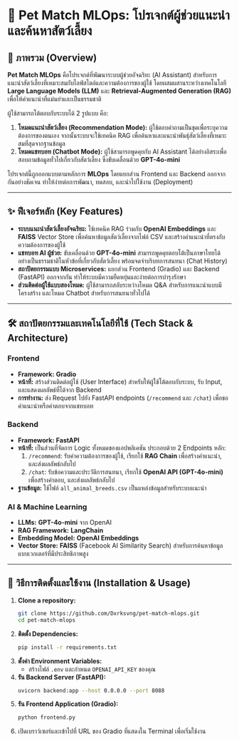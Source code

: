 # 🤖 Pet Match MLOps: โปรเจกต์ผู้ช่วยแนะนำและค้นหาสัตว์เลี้ยง

## 📝 ภาพรวม (Overview)

**Pet Match MLOps** คือโปรเจกต์ที่พัฒนาระบบผู้ช่วยอัจฉริยะ (AI Assistant) สำหรับการแนะนำสัตว์เลี้ยงที่เหมาะสมกับไลฟ์สไตล์และความต้องการของผู้ใช้ โดยผสมผสานระหว่างเทคโนโลยี **Large Language Models (LLM)** และ **Retrieval-Augmented Generation (RAG)** เพื่อให้คำแนะนำที่แม่นยำและเป็นธรรมชาติ

ผู้ใช้สามารถโต้ตอบกับระบบได้ 2 รูปแบบ คือ:

1.  **โหมดแนะนำสัตว์เลี้ยง (Recommendation Mode):** ผู้ใช้ตอบคำถามเป็นชุดเพื่อระบุความต้องการของตนเอง จากนั้นระบบจะใช้เทคนิค RAG เพื่อค้นหาและแนะนำพันธุ์สัตว์เลี้ยงที่เหมาะสมที่สุดจากฐานข้อมูล
2.  **โหมดแชทบอท (Chatbot Mode):** ผู้ใช้สามารถพูดคุยกับ AI Assistant ได้อย่างอิสระเพื่อสอบถามข้อมูลทั่วไปเกี่ยวกับสัตว์เลี้ยง ซึ่งขับเคลื่อนด้วย **GPT-4o-mini**

โปรเจกต์นี้ถูกออกแบบตามหลักการ **MLOps** โดยแยกส่วน Frontend และ Backend ออกจากกันอย่างชัดเจน ทำให้ง่ายต่อการพัฒนา, ทดสอบ, และนำไปใช้งาน (Deployment)

-----

## ✨ ฟีเจอร์หลัก (Key Features)

  * **ระบบแนะนำสัตว์เลี้ยงอัจฉริยะ:** ใช้เทคนิค RAG ร่วมกับ **OpenAI Embeddings** และ **FAISS** Vector Store เพื่อค้นหาข้อมูลสัตว์เลี้ยงจากไฟล์ CSV และสร้างคำแนะนำที่ตรงกับความต้องการของผู้ใช้
  * **แชทบอท AI ผู้ช่วย:** ขับเคลื่อนด้วย **GPT-4o-mini** สามารถพูดคุยตอบโต้เป็นภาษาไทยได้อย่างเป็นธรรมชาติในหัวข้อที่เกี่ยวกับสัตว์เลี้ยง พร้อมจดจำบริบทการสนทนา (Chat History)
  * **สถาปัตยกรรมแบบ Microservices:** แยกส่วน Frontend (Gradio) และ Backend (FastAPI) ออกจากกัน ทำให้ระบบมีความยืดหยุ่นและง่ายต่อการบำรุงรักษา
  * **ส่วนติดต่อผู้ใช้แบบสองโหมด:** ผู้ใช้สามารถสลับระหว่างโหมด Q\&A สำหรับการแนะนำแบบมีโครงสร้าง และโหมด Chatbot สำหรับการสนทนาทั่วไปได้

-----

## 🛠️ สถาปัตยกรรมและเทคโนโลยีที่ใช้ (Tech Stack & Architecture)

### Frontend

  * **Framework:** **Gradio**
  * **หน้าที่:** สร้างส่วนติดต่อผู้ใช้ (User Interface) สำหรับให้ผู้ใช้โต้ตอบกับระบบ, รับ Input, และแสดงผลลัพธ์ที่ได้จาก Backend
  * **การทำงาน:** ส่ง Request ไปยัง FastAPI endpoints (`/recommend` และ `/chat`) เพื่อขอคำแนะนำหรือคำตอบจากแชทบอท

### Backend

  * **Framework:** **FastAPI**
  * **หน้าที่:** เป็นส่วนที่จัดการ Logic ทั้งหมดของแอปพลิเคชัน ประกอบด้วย 2 Endpoints หลัก:
    1.  `/recommend`: รับค่าความต้องการของผู้ใช้, เรียกใช้ **RAG Chain** เพื่อสร้างคำแนะนำ, และส่งผลลัพธ์กลับไป
    2.  `/chat`: รับข้อความและประวัติการสนทนา, เรียกใช้ **OpenAI API (GPT-4o-mini)** เพื่อสร้างคำตอบ, และส่งผลลัพธ์กลับไป
  * **ฐานข้อมูล:** ใช้ไฟล์ `all_animal_breeds.csv` เป็นแหล่งข้อมูลสำหรับระบบแนะนำ

### AI & Machine Learning

  * **LLMs:** **GPT-4o-mini** จาก OpenAI
  * **RAG Framework:** **LangChain**
  * **Embedding Model:** **OpenAI Embeddings**
  * **Vector Store:** **FAISS** (Facebook AI Similarity Search) สำหรับการค้นหาข้อมูลแบบเวกเตอร์ที่มีประสิทธิภาพสูง

-----

## 🚀 วิธีการติดตั้งและใช้งาน (Installation & Usage)

1.  **Clone a repository:**
    ```bash
    git clone https://github.com/Dxrksvng/pet-match-mlops.git
    cd pet-match-mlops
    ```
2.  **ติดตั้ง Dependencies:**
    ```bash
    pip install -r requirements.txt
    ```
3.  **ตั้งค่า Environment Variables:**
      * สร้างไฟล์ `.env` และกำหนด `OPENAI_API_KEY` ของคุณ
4.  **รัน Backend Server (FastAPI):**
    ```bash
    uvicorn backend:app --host 0.0.0.0 --port 8088
    ```
5.  **รัน Frontend Application (Gradio):**
    ```bash
    python frontend.py
    ```
6.  เปิดเบราว์เซอร์และเข้าไปที่ URL ของ Gradio ที่แสดงใน Terminal เพื่อเริ่มใช้งาน
